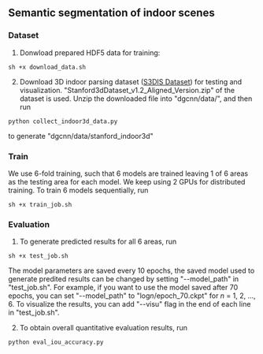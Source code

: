 ## Semantic segmentation of indoor scenes

### Dataset

1. Donwload prepared HDF5 data for training:
```
sh +x download_data.sh
```
2. Download 3D indoor parsing dataset (<a href="http://buildingparser.stanford.edu/dataset.html">S3DIS Dataset</a>) for testing and visualization. "Stanford3dDataset_v1.2_Aligned_Version.zip" of the dataset is used. Unzip the downloaded file into "dgcnn/data/", and then run
```
python collect_indoor3d_data.py
```
to generate "dgcnn/data/stanford_indoor3d"

### Train

We use 6-fold training, such that 6 models are trained leaving 1 of 6 areas as the testing area for each model. We keep using 2 GPUs for distributed training. To train 6 models sequentially, run
```
sh +x train_job.sh
```

### Evaluation

1. To generate predicted results for all 6 areas, run 
```
sh +x test_job.sh
```
The model parameters are saved every 10 epochs, the saved model used to generate predited results can be changed by setting "--model_path" in "test_job.sh". For example, if you want to use the model saved after 70 epochs, you can set "--model_path" to "log*n*/epoch_70.ckpt" for *n* = 1, 2, ..., 6. To visualize the results, you can add "--visu" flag in the end of each line in "test_job.sh".

2. To obtain overall quantitative evaluation results, run
```
python eval_iou_accuracy.py
```
